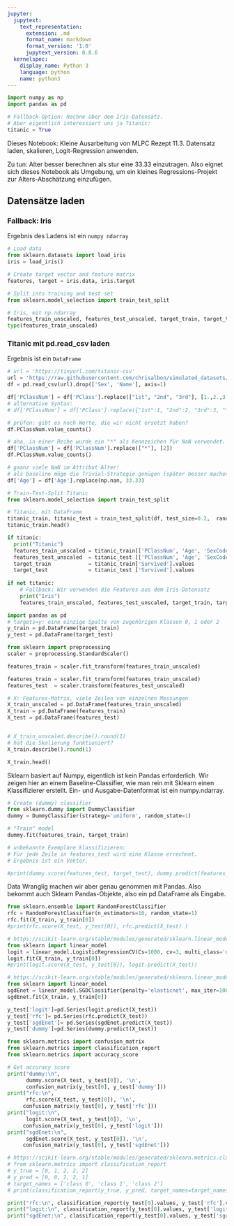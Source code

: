 ```yaml
---
jupyter:
  jupytext:
    text_representation:
      extension: .md
      format_name: markdown
      format_version: '1.0'
      jupytext_version: 0.8.6
  kernelspec:
    display_name: Python 3
    language: python
    name: python3
---
```


```python
import numpy as np
import pandas as pd

# Fallback-Option: Rechne über dem Iris-Datensatz. 
# Aber eigentlich interessiert uns ja Titanic:
titanic = True
```

Dieses Notebook: Kleine Ausarbeitung von MLPC Rezept 11.3. Datensatz laden, skalieren, Logit-Regression anwenden.

Zu tun: Alter besser berechnen als stur eine 33.33 einzutragen. Also eignet sich dieses Notebook als Umgebung, um ein kleines Regressions-Projekt zur Alters-Abschätzung einzufügen.


Datensätze laden
----


### Fallback: Iris

Ergebnis des Ladens ist ein ```numpy ndarray```


```python
# Load data 
from sklearn.datasets import load_iris
iris = load_iris()

# Create target vector and feature matrix
features, target = iris.data, iris.target

# Split into training and test set
from sklearn.model_selection import train_test_split

# Iris, mit np.ndarray
features_train_unscaled, features_test_unscaled, target_train, target_test = train_test_split(features, target, test_size=0.2, random_state=42)
type(features_train_unscaled)
```

### Titanic mit pd.read_csv laden

Ergebnis ist ein ```DataFrame```


```python
# url = 'https://tinyurl.com/titanic-csv'
url = 'https://raw.githubusercontent.com/chrisalbon/simulated_datasets/master/titanic.csv'
df = pd.read_csv(url).drop(['Sex', 'Name'], axis=1)

```

```python
df['PClassNum'] = df['PClass'].replace(["1st", "2nd", "3rd"], [1.,2.,3.])
# alternative Syntax:
# df['PClassNum'] = df['PClass'].replace({"1st":1, "2nd":2, "3rd":3, "*":2})
```

```python
# prüfen: gibt es noch Werte, die wir nicht ersetzt haben?
df.PClassNum.value_counts()

```

```python
# aha, in einer Reihe wurde ein "*" als Kennzeichen für NaN verwendet.
df['PClassNum'] = df['PClassNum'].replace(["*"], [2])
df.PClassNum.value_counts()
```

```python
# gaanz viele NaN im Attribut Alter!
# als baseline möge die Trivial-Strategie genügen (später besser machen)
df['Age'] = df['Age'].replace(np.nan, 33.33)  

```

```python
# Train-Test-Split Titanic
from sklearn.model_selection import train_test_split

# Titanic, mit DataFrame
titanic_train, titanic_test = train_test_split(df, test_size=0.2,  random_state=42)
titanic_train.head()
```

```python
if titanic:
  print("Titanic")  
  features_train_unscaled = titanic_train[['PClassNum', 'Age', 'SexCode']].values
  features_test_unscaled  = titanic_test [['PClassNum', 'Age', 'SexCode']].values
  target_train            = titanic_train['Survived'].values
  target_test             = titanic_test ['Survived'].values
    
if not titanic:
    # Fallback: Wir verwenden die Features aus dem Iris-Datensatz
    print("Iris")  
    features_train_unscaled, features_test_unscaled, target_train, target_test = train_test_split(features, target, test_size=0.2, random_state=42)
```

```python
import pandas as pd
# targets=y: eine einzige Spalte von zugehörigen Klassen 0, 1 oder 2
y_train = pd.DataFrame(target_train)
y_test = pd.DataFrame(target_test)

from sklearn import preprocessing
scaler = preprocessing.StandardScaler()
```

```python
features_train = scaler.fit_transform(features_train_unscaled)
```

```python
features_train = scaler.fit_transform(features_train_unscaled)
features_test  = scaler.transform(features_test_unscaled)

# X: Features-Matrix, viele Zeilen von einzelnen Messungen
X_train_unscaled = pd.DataFrame(features_train_unscaled)
X_train = pd.DataFrame(features_train)
X_test = pd.DataFrame(features_test)


# X_train_unscaled.describe().round(1)
# hat die Skalierung funktioniert?
X_train.describe().round(1)
```

```python
X_train.head()
```

Sklearn basiert auf Numpy, eigentlich ist kein Pandas erforderlich. Wir zeigen hier an einem Baseline-Classifier, wie man rein mit Sklearn einen Klassifizierer erstellt. Ein- und Ausgabe-Datenformat ist ein numpy.ndarray.



```python
# Create (dummy) classifier
from sklearn.dummy import DummyClassifier
dummy = DummyClassifier(strategy='uniform', random_state=1)

# "Train" model
dummy.fit(features_train, target_train)

# unbekannte Exemplare klassifizieren: 
# Für jede Zeile in features_test wird eine Klasse errechnet. 
# Ergebnis ist ein Vektor.

#print(dummy.score(features_test, target_test), dummy.predict(features_test))

```

Data Wranglig machen wir aber genau genommen mit Pandas. Also bekommt auch Sklearn Pandas-Objekte, also ein pd.DataFrame als Eingabe.

```python
from sklearn.ensemble import RandomForestClassifier
rfc = RandomForestClassifier(n_estimators=10, random_state=1)
rfc.fit(X_train, y_train[0])
#print(rfc.score(X_test, y_test[0]), rfc.predict(X_test) )
```

```python
# https://scikit-learn.org/stable/modules/generated/sklearn.linear_model.LogisticRegressionCV.html
from sklearn import linear_model
logit = linear_model.LogisticRegressionCV(Cs=1000, cv=3, multi_class='ovr', solver='saga', max_iter=1000)
logit.fit(X_train, y_train[0])
#print(logit.score(X_test, y_test[0]), logit.predict(X_test))
```

```python
# https://scikit-learn.org/stable/modules/generated/sklearn.linear_model.SGDClassifier.html
from sklearn import linear_model
sgdEnet = linear_model.SGDClassifier(penalty='elasticnet', max_iter=1000, tol=1e-3)
sgdEnet.fit(X_train, y_train[0])

```

```python
y_test['logit']=pd.Series(logit.predict(X_test))
y_test['rfc']= pd.Series(rfc.predict(X_test))
y_test['sgdEnet']= pd.Series(sgdEnet.predict(X_test))
y_test['dummy']=pd.Series(dummy.predict(X_test))
```

```python
from sklearn.metrics import confusion_matrix
from sklearn.metrics import classification_report
from sklearn.metrics import accuracy_score

# Get accuracy score
print("dummy:\n", 
      dummy.score(X_test, y_test[0]), '\n',
      confusion_matrix(y_test[0], y_test['dummy']))
print("rfc:\n", 
      rfc.score(X_test, y_test[0]), '\n', 
     confusion_matrix(y_test[0], y_test['rfc']))
print("logit:\n", 
      logit.score(X_test, y_test[0]), '\n',
     confusion_matrix(y_test[0], y_test['logit']))
print("sgdEnet:\n", 
      sgdEnet.score(X_test, y_test[0]), '\n',
     confusion_matrix(y_test[0], y_test['sgdEnet']))

```

```python
# https://scikit-learn.org/stable/modules/generated/sklearn.metrics.classification_report.html
# from sklearn.metrics import classification_report
# y_true = [0, 1, 2, 2, 2]
# y_pred = [0, 0, 2, 2, 1]
# target_names = ['class 0', 'class 1', 'class 2']
# print(classification_report(y_true, y_pred, target_names=target_names))

print("rfc:\n", classification_report(y_test[0].values, y_test['rfc'].values))
print("logit:\n", classification_report(y_test[0].values, y_test['logit'].values))
print("sgdEnet:\n", classification_report(y_test[0].values, y_test['sgdEnet'].values))
```

```python

```

```python

```
